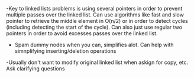 -Key to linked lists problems is using several pointers in order to prevent multiple passes over the linked list. Can use algorithms like fast and slow pointer to retrieve the middle element in O(n/2) or in order to detect cycles (including detecting the start of the cycle). Can also just use regular two pointers in order to avoid excesses passes over the linked list.

- Spam dummy nodes when you can, simplifies alot. Can help with simnplifying inserting/deletion operations

-Usually don't want to modify original linked list when askign for copy, etc. Ask clarifying questions